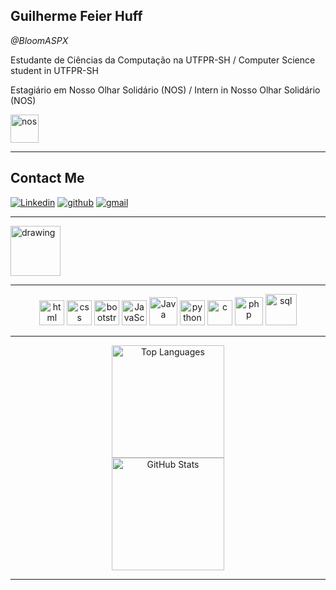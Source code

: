 
  ## **Guilherme Feier Huff**
  _@BloomASPX_



Estudante de Ciências da Computação na UTFPR-SH / Computer Science student in UTFPR-SH 

Estagiário em Nosso Olhar Solidário (NOS) / Intern in Nosso Olhar Solidário (NOS)

<img src= "https://utfpr-ct-static-content.s3.amazonaws.com/nossoolharsolidario.com.br/wp-content/uploads/2021/11/cropped-Property-1leftAlign-colorblack.png" alt="nos" width="45px"/>

---
## **Contact Me**
[![Linkedin](https://img.shields.io/badge/LinkedIn-0077B5?style=for-the-badge&logo=linkedin&logoColor=white)](https://www.linkedin.com/in/guilherme-huff-7021161b7/) 
[![github](https://img.shields.io/badge/GitHub-100000?style=for-the-badge&logo=github&logoColor=white)](https://github.com/BloomASPX) 
[![gmail](https://img.shields.io/badge/Gmail-D14836?style=for-the-badge&logo=gmail&logoColor=white)](ghuffg00@gmail.com)


---
<a href="http://lattes.cnpq.br/8256625443264241"><img src="https://static.wixstatic.com/media/24200e_97934924f1784580bd18f1b7216be9d3.png/v1/fill/w_173,h_128,al_c,q_85,usm_0.66_1.00_0.01/24200e_97934924f1784580bd18f1b7216be9d3.webp" alt="drawing" width="80"/></a>

---
<div align="center">
  <p> 
    <img src= "https://cdn1.iconfinder.com/data/icons/logotypes/32/badge-html-5-256.png" alt="html" width="40px"/> 
    <img src= "https://cdn1.iconfinder.com/data/icons/logotypes/32/badge-css-3-256.png" alt="css" width="40px"/> 
    <img src= "https://cdn-icons-png.flaticon.com/512/5968/5968672.png" alt="bootstrap" width="40px"/> 
    <img src= "https://cdn4.iconfinder.com/data/icons/logos-and-brands/512/187_Js_logo_logos-256.png" alt="JavaScript" width="40px"/>
    <img src= "https://cdn4.iconfinder.com/data/icons/logos-and-brands/512/181_Java_logo_logos-256.png" alt="Java" width="45px"/>
    <img src="https://cdn4.iconfinder.com/data/icons/logos-and-brands/512/267_Python_logo-256.png" alt="python" width="40px"/> 
    <img src="https://cdn3.iconfinder.com/data/icons/letters-and-numbers-1/32/letter_C_blue-256.png" alt="c" width="40px"/> 
    <img src= "https://cdn4.iconfinder.com/data/icons/logos-3/568/php-logo-256.png" alt="php" width="45px"/> 
    <img src= "https://cdn4.iconfinder.com/data/icons/logos-3/181/MySQL-256.png" alt="sql" width="50px"/>  
  </p>
</div>


---
<div align="center">
  <a href="https://github.com/bloomaspx/"><img height="180em" src="https://github-readme-stats.vercel.app/api/top-langs/?username=bloomaspx&layout=compact&theme=dark" alt="Top Languages"></a> <br>
  <img height="180em" src="https://github-readme-stats.vercel.app/api?username=bloomaspx&show_icons=true&theme=dark" alt="GitHub Stats"> 
</div>

---
<!--
<p align="center"> texto que você quiser </p>
<p align="center">   <img alingn="center" src="https://profile-counter.glitch.me/bloomaspx/count.svg" /></p>

-->
